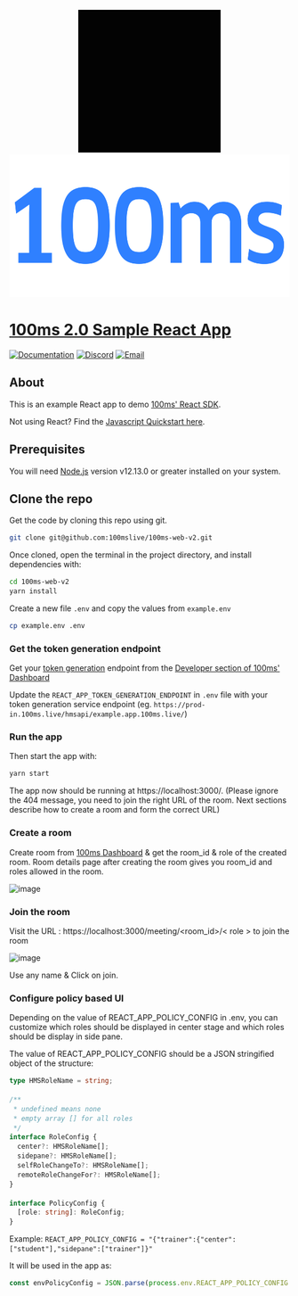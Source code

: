 <p align="center" >
  <a href="https://100ms.live/">
  <img src="https://github.com/100mslive/100ms-ios-sdk/blob/main/100ms.gif" height=256/> 
  <img src="https://github.com/100mslive/100ms-ios-sdk/blob/main/100ms.svg" title="100ms logo" float=center height=256>
</p>

# 100ms 2.0 Sample React App

[![Documentation](https://img.shields.io/badge/Read-Documentation-blue)](https://docs.100ms.live/javascript/v2/foundation/basics)
[![Discord](https://img.shields.io/badge/Community-Join%20on%20Discord-blue)](https://discord.gg/F8cNgbjSaQ)
[![Email](https://img.shields.io/badge/Contact-Know%20More-blue)](mailto:founders@100ms.live)

## About

This is an example React app to demo [100ms' React SDK](https://www.npmjs.com/package/@100mslive/hms-video-react).

Not using React? Find the [Javascript Quickstart here](https://docs.100ms.live/javascript/v2/guides/javascript-quickstart).

## Prerequisites

You will need [Node.js](https://nodejs.org) version v12.13.0 or greater installed on your system.

## Clone the repo

Get the code by cloning this repo using git.

```bash
git clone git@github.com:100mslive/100ms-web-v2.git
```

Once cloned, open the terminal in the project directory, and install dependencies with:

```bash
cd 100ms-web-v2
yarn install
```

Create a new file `.env` and copy the values from `example.env`

```bash
cp example.env .env
```

### Get the token generation endpoint

Get your [token generation](https://docs.100ms.live/javascript/v2/guides/token) endpoint from the [Developer section of 100ms' Dashboard](https://dashboard.100ms.live/developer)

Update the `REACT_APP_TOKEN_GENERATION_ENDPOINT` in `.env` file with your token generation service endpoint (eg. `https://prod-in.100ms.live/hmsapi/example.app.100ms.live/`)

### Run the app

Then start the app with:

```bash
yarn start
```

The app now should be running at https://localhost:3000/. (Please ignore the 404 message, you need to join the right URL of the room. Next sections describe how to create a room and form the correct URL)

### Create a room

Create room from [100ms Dashboard](https://dashboard.100ms.live/create-room) & get the room_id & role of the created room. Room details page after creating the room gives you room_id and roles allowed in the room.

![image](https://prod-apps-public.s3.ap-south-1.amazonaws.com/Screenshot+2021-06-26+at+5.52.50+PM.png)

### Join the room

Visit the URL : https://localhost:3000/meeting/<room_id>/< role > to join the room

![image](https://user-images.githubusercontent.com/5078656/119534649-c60da000-bda4-11eb-9847-f283e2daa06f.png)

Use any name & Click on join.

### Configure policy based UI

Depending on the value of REACT_APP_POLICY_CONFIG in .env, you can customize which roles should be displayed in center stage and which roles should be display in side pane.

The value of REACT_APP_POLICY_CONFIG should be a JSON stringified object of the structure:

```ts
type HMSRoleName = string;

/**
 * undefined means none
 * empty array [] for all roles
 */
interface RoleConfig {
  center?: HMSRoleName[];
  sidepane?: HMSRoleName[];
  selfRoleChangeTo?: HMSRoleName[];
  remoteRoleChangeFor?: HMSRoleName[];
}

interface PolicyConfig {
  [role: string]: RoleConfig;
}
```

Example: `REACT_APP_POLICY_CONFIG = "{"trainer":{"center": ["student"],"sidepane":["trainer"]}"`

It will be used in the app as:

```js
const envPolicyConfig = JSON.parse(process.env.REACT_APP_POLICY_CONFIG || "{}");
```
